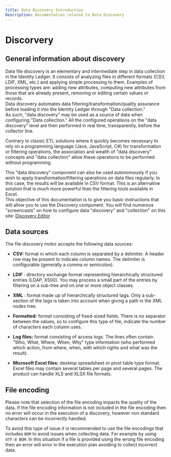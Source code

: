 ```yaml
---
title: Data Discovery Introduction
Description: Documentation related to Data Discovery
---
```


# Discorvery

## General information about discovery

Data file discovery is an elementary and intermediate step in data collection in the Identity Ledger. It consists of analyzing files in different formats (CSV, LDIF, XML, etc.) and applying simple processing to them. Examples of processing types are: adding new attributes, computing new attributes from those that are already present, removing or editing certain values or records.  
Data discovery automates data filtering/transformation/quality assurance before loading it into the Identity Ledger through "Data collection."  
As such, "data discovery" may be used as a source of data when configuring "Data collection." All the configured operations on the "data discovery" level are then performed in real time, transparently, before the collector line.  

Contrary to classic ETL solutions where it quickly becomes necessary to rely on a programming language (Java, JavaScript, C#) for transformation or filtering operations, the association and wealth of "data discovery" concepts and "data collection" allow these operations to be performed without programming.  

This "data discovery" component can also be used autonomously if you wish to apply transformation/filtering operations on data files regularly. In this case, the results will be available in CSV format. This is an alternative solution that is much more powerful than the filtering tools available in Excel.  
This objective of this documentation is to give you basic instructions that will allow you to use the Discovery component. You will find numerous "screencasts" on how to configure data "discovery" and "collection" on this site: [Discovery Editor](../getting-started/05-studio-editors#discovery-editor)  

## Data sources

The file discovery motor accepts the following data sources:

- **CSV:**  format in which each column is separated by a delimiter. A header row may be present to indicate column names. The delimiter is configurable (generally a comma or semicolon).

- **LDIF** : directory exchange format representing hierarchically structured entries (LDAP, X500). You may process a small part of the entries by filtering on a sub-tree and on one or more object classes.

- **XML** : format made up of hierarchically structured tags. Only a sub-section of the tags is taken into account when giving a path in the XML nodes tree.

- **Formatted:**  format consisting of fixed-sized fields. There is no separator between the values, so to configure this type of file, indicate the number of characters each column uses.

- **Log files:**  format consisting of access logs. The lines often contain "Who, What, Where, When, Why" type information (who performed which action, from where, when, with which rights and what was the result).

- **Microsoft Excel files:**  desktop spreadsheet or pivot table type format. Excel files may contain several tables per page and several pages. The product can handle XLS and XLSX file formats.

## File encoding

Please note that selection of the file encoding impacts the quality of the data. If the file encoding information is not included in the file encoding then no error will occur in the execution of a discovery, however non standard characters can be incorrectly handled.  

To avoid this type of issue it is recommended to use the file encodings that includes `BOM` to avoid issues when collecting data. For example by using `UTF-8 BOM`. In this situation if a file is provided using the wrong file encoding then an error will error in the execution plan avoiding to collect incorrect data.  

